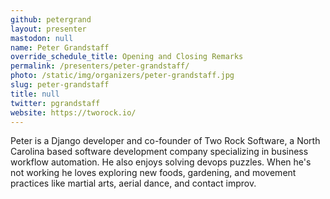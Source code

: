 ```yaml
---
github: petergrand
layout: presenter
mastodon: null
name: Peter Grandstaff
override_schedule_title: Opening and Closing Remarks
permalink: /presenters/peter-grandstaff/
photo: /static/img/organizers/peter-grandstaff.jpg
slug: peter-grandstaff
title: null
twitter: pgrandstaff
website: https://tworock.io/
---
```


Peter is a Django developer and co-founder of Two Rock Software, a North Carolina based software development company specializing in business workflow automation. He also enjoys solving devops puzzles. When he's not working he loves exploring new foods, gardening, and movement practices like martial arts, aerial dance, and contact improv.
